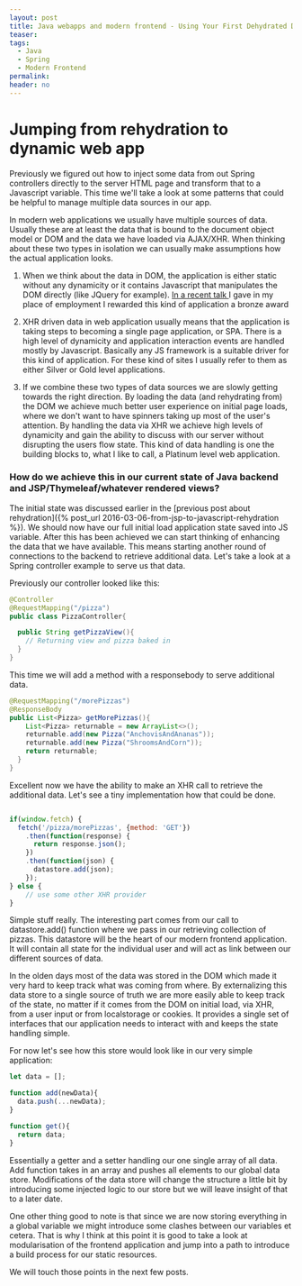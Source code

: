 ```yaml
---
layout: post
title: Java webapps and modern frontend - Using Your First Dehydrated Data Dump
teaser:
tags:
  - Java
  - Spring
  - Modern Frontend
permalink:
header: no
---
```


# Jumping from rehydration to dynamic web app

Previously we figured out how to inject some data from out Spring controllers directly to the server HTML page and transform that to a Javascript variable. This time we'll take a look at some patterns that could be helpful to manage multiple data sources in our app.

In modern web applications we usually have multiple sources of data. Usually these are at least the data that is bound to the document object model or DOM and the data we have loaded via AJAX/XHR. When thinking about these two types in isolation we can usually make assumptions how the actual application looks.

1. When we think about the data in DOM, the application is either static without any dynamicity or it contains Javascript that manipulates the DOM directly (like JQuery for example). [In a recent talk ](http://jussi.hallila.com/modern-js/) I gave in my place of employment I rewarded this kind of application a bronze award

2. XHR driven data in web application usually means that the application is taking steps to becoming a single page application, or SPA. There is a high level of dynamicity and application interaction events are handled mostly by Javascript. Basically any JS framework is a suitable driver for this kind of application. For these kind of sites I usually refer to them as either Silver or Gold level applications.

3. If we combine these two types of data sources we are slowly getting towards the right direction. By loading the data (and rehydrating from) the DOM we achieve much better user experience on initial page loads, where we don't want to have spinners taking up most of the user's attention. By handling the data via XHR we achieve high levels of dynamicity and gain the ability to discuss with our server without disrupting the users flow state. This kind of data handling is one the building blocks to, what I like to call, a Platinum level web application.

### How do we achieve this in our current state of Java backend and JSP/Thymeleaf/whatever rendered views?

The initial state was discussed earlier in the [previous post about rehydration]({% post_url 2016-03-06-from-jsp-to-javascript-rehydration %}). We should now have our full initial load application state saved into JS variable. After this has been achieved we can start thinking of enhancing the data that we have available. This means starting another round of connections to the backend to retrieve additional data. Let's take a look at a Spring controller example to serve us that data.

Previously our controller looked like this:

```java
@Controller
@RequestMapping("/pizza")
public class PizzaController{

  public String getPizzaView(){
    // Returning view and pizza baked in
  }
}
```

This time we will add a method with a responsebody to serve additional data.

```java
@RequestMapping("/morePizzas")
@ResponseBody
public List<Pizza> getMorePizzas(){
    List<Pizza> returnable = new ArrayList<>();
    returnable.add(new Pizza("AnchovisAndAnanas"));
    returnable.add(new Pizza("ShroomsAndCorn"));
    return returnable;
  }
}
```

Excellent now we have the ability to make an XHR call to retrieve the additional data. Let's see a tiny implementation how that could be done.

```javascript

if(window.fetch) {
  fetch('/pizza/morePizzas', {method: 'GET'})
    .then(function(response) {
      return response.json();
    })
    .then(function(json) {
      datastore.add(json);
    });
} else {
    // use some other XHR provider
}

```

Simple stuff really. The interesting part comes from our call to datastore.add() function where we pass in our retrieving collection of pizzas. This datastore will be the heart of our modern frontend application. It will contain all state for the individual user and will act as link between our different sources of data.

In the olden days most of the data was stored in the DOM which made it very hard to keep track what was coming from where. By externalizing this data store to a single source of truth we are more easily able to keep track of the state, no matter if it comes from the DOM on initial load, via XHR, from a user input or from localstorage or cookies. It provides a single set of interfaces that our application needs to interact with and keeps the state handling simple.

For now let's see how this store would look like in our very simple application:

```javascript
let data = [];

function add(newData){
  data.push(...newData);
}

function get(){
  return data;
}

```

Essentially a getter and a setter handling our one single array of all data. Add function takes in an array and pushes all elements to our global data store. Modifications of the data store will change the structure a little bit by introducing some injected logic to our store but we will leave insight of that to a later date.

One other thing good to note is that since we are now storing everything in a global variable we might introduce some clashes between our variables et cetera. That is why I think at this point it is good to take a look at modularisation of the frontend application and jump into a path to introduce a build process for our static resources.

We will touch those points in the next few posts.
